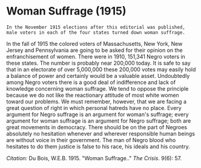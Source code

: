 # Woman Suffrage (1915)

```{margin}
In the November 1915 elections after this editorial was published, male voters in each of the four states turned down woman suffrage. 
```


In the fall of 1915 the colored voters of Massachusetts, New York, New Jersey and Pennsylvania are going to be asked for their opinion on the enfranchisement of women. There were in 1910, 151,341 Negro voters in these states. The number is probably near 200,000 today. It is safe to say that in an electorate of over 5,000,000 these 200,000 votes may easily hold a balance of power and certainly would be a valuable asset. Undoubtedly among Negro voters there is a good deal of indifference and lack of knowledge concerning woman suffrage. We tend to oppose the principle because we do not like the reactionary attitude of most white women toward our problems. We must remember, however, that we are facing a great question of right in which personal hatreds have no place. Every argument for Negro suffrage is an argument for woman's suffrage; every argument for woman suffrage is an argument for Negro suffrage; both are great movements in democracy. There should be on the part of Negroes absolutely no hesitation whenever and wherever responsible human beings are without voice in their government. The man of Negro blood who hesitates to do them justice is false to his race, his ideals and his country.


*Citation:* Du Bois, W.E.B. 1915. "Woman Suffrage.." *The Crisis*. 9(6): 57.